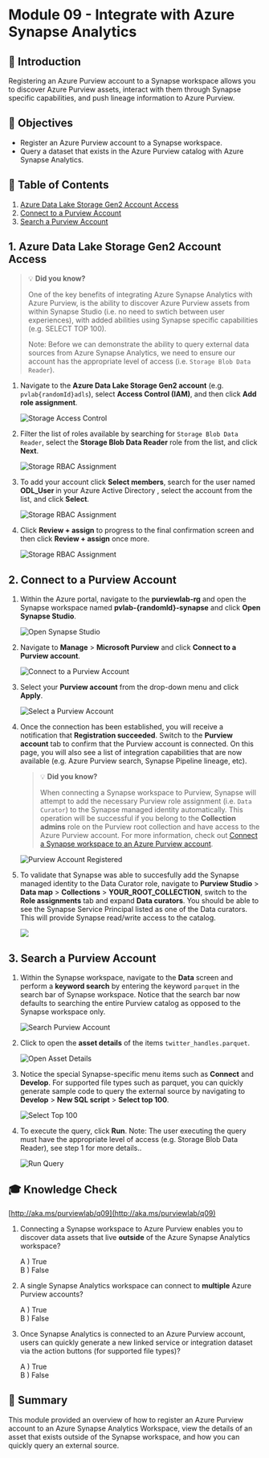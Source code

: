 # Module 09 - Integrate with Azure Synapse Analytics

## :loudspeaker: Introduction

Registering an Azure Purview account to a Synapse workspace allows you to discover Azure Purview assets, interact with them through Synapse specific capabilities, and push lineage information to Azure Purview.

## :dart: Objectives

* Register an Azure Purview account to a Synapse workspace.
* Query a dataset that exists in the Azure Purview catalog with Azure Synapse Analytics.

## :bookmark_tabs: Table of Contents

1. [Azure Data Lake Storage Gen2 Account Access](#1-azure-data-lake-storage-gen2-account-access)
2. [Connect to a Purview Account](#2-connect-to-a-purview-account)
3. [Search a Purview Account](#3-search-a-purview-account)

## 1. Azure Data Lake Storage Gen2 Account Access

> :bulb: **Did you know?**
>
> One of the key benefits of integrating Azure Synapse Analytics with Azure Purview, is the ability to discover Azure Purview assets from within Synapse Studio (i.e. no need to swtich between user experiences), with added abilities using Synapse specific capabilities (e.g. SELECT TOP 100). 
>
> Note: Before we can demonstrate the ability to query external data sources from Azure Synapse Analytics, we need to ensure our account has the appropriate level of access (i.e. `Storage Blob Data Reader`).

1. Navigate to the **Azure Data Lake Storage Gen2 account** (e.g. `pvlab{randomId}adls`), select **Access Control (IAM)**, and then click **Add role assignment**.

    ![Storage Access Control](../images/module09/09.01-storage-access.png)

2. Filter the list of roles available by searching for `Storage Blob Data Reader`, select the **Storage Blob Data Reader** role from the list, and click **Next**.

    ![Storage RBAC Assignment](../images/module09/09.02-storage-rbac.png)

3. To add your account click **Select members**, search for the user named **ODL_User <inject key="DeploymentID" enableCopy="false" />** in your Azure Active Directory , select the account from the list, and click **Select**.

    ![Storage RBAC Assignment](../images/module09/09.16-rbac-members-1.png)

4. Click **Review + assign** to progress to the final confirmation screen and then click **Review + assign** once more.

    ![Storage RBAC Assignment](../images/module09/09.17-rbac-review.png)

## 2. Connect to a Purview Account

1. Within the Azure portal, navigate to the **purviewlab-rg** and open the Synapse workspace named **pvlab-{randomId}-synapse** and click **Open Synapse Studio**.

    ![Open Synapse Studio](../images/module09/09.08-synapse-studio.png)

2. Navigate to **Manage** > **Microsoft Purview** and click **Connect to a Purview account**.

    ![Connect to a Purview Account](../images/module09/09.09-synapse-connect-1.1.png)

3. Select your **Purview account** from the drop-down menu and click **Apply**.

    ![Select a Purview Account](../images/module09/09.10-synapse-purview.png)

4. Once the connection has been established, you will receive a notification that **Registration succeeded**. Switch to the **Purview account** tab to confirm that the Purview account is connected. On this page, you will also see a list of integration capabilities that are now available (e.g. Azure Purview search, Synapse Pipeline lineage, etc).

    > :bulb: **Did you know?**
    >
    > When connecting a Synapse workspace to Purview, Synapse will attempt to add the necessary Purview role assignment (i.e. `Data Curator`) to the Synapse managed identity automatically. This operation will be successful if you belong to the **Collection admins** role on the Purview root collection and have access to the Azure Purview account. For more information, check out [Connect a Synapse workspace to an Azure Purview account](https://docs.microsoft.com/en-us/azure/synapse-analytics/catalog-and-governance/quickstart-connect-azure-purview).

    ![Purview Account Registered](../images/module09/09.11-synapse-success-1.1.png)

5. To validate that Synapse was able to succesfully add the Synapse managed identity to the Data Curator role, navigate to **Purview Studio** > **Data map** > **Collections** > **YOUR_ROOT_COLLECTION**, switch to the **Role assignments** tab and expand **Data curators**. You should be able to see the Synapse Service Principal listed as one of the Data curators. This will provide Synapse read/write access to the catalog.

    ![](../images/module09/09.18-synapsemi-curator.1.1.png)

## 3. Search a Purview Account

1. Within the Synapse workspace, navigate to the **Data** screen and perform a **keyword search** by entering the keyword `parquet` in the search bar of Synapse workspace. Notice that the search bar now defaults to searching the entire Purview catalog as opposed to the Synapse workspace only.

    ![Search Purview Account](../images/module09/09.12-synapse-search.png)

2. Click to open the **asset details** of the items `twitter_handles.parquet`.

    ![Open Asset Details](../images/module09/09.13-synapse-open.png)

3. Notice the special Synapse-specific menu items such as **Connect** and **Develop**. For supported file types such as parquet, you can quickly generate sample code to query the external source by navigating to **Develop** > **New SQL script** > **Select top 100**.

    ![Select Top 100](../images/module09/09.14-synapse-select.png)

4. To execute the query, click **Run**. Note: The user executing the query must have the appropriate level of access (e.g. Storage Blob Data Reader), see step 1 for more details..

    ![Run Query](../images/module09/09.15-synapse-run.png)

## :mortar_board: Knowledge Check

[http://aka.ms/purviewlab/q09](http://aka.ms/purviewlab/q09)

1. Connecting a Synapse workspace to Azure Purview enables you to discover data assets that live **outside** of the Azure Synapse Analytics workspace?

    A ) True  
    B ) False  

2. A single Synapse Analytics workspace can connect to **multiple** Azure Purview accounts?

    A ) True  
    B ) False  

3. Once Synapse Analytics is connected to an Azure Purview account, users can quickly generate a new linked service or integration dataset via the action buttons (for supported file types)?

    A ) True    
    B ) False  

## :tada: Summary

This module provided an overview of how to register an Azure Purview account to an Azure Synapse Analytics Workspace, view the details of an asset that exists outside of the Synapse workspace, and how you can quickly query an external source.
